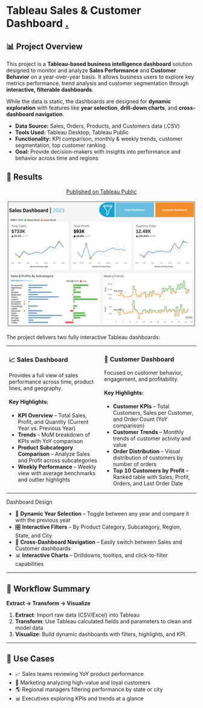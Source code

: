 # Tableau Sales & Customer Dashboard [.](https://aljocastro.github.io/Tableau-Customer-Dashboard/)  

## 📊 Project Overview

This project is a **Tableau-based business intelligence dashboard** solution designed to monitor and analyze **Sales Performance** and **Customer Behavior** on a year-over-year basis. It allows business users to explore key metrics performance, trend analysis and customer segmentation through **interactive, filterable dashboards**.

While the data is static, the dashboards are designed for **dynamic exploration** with features like **year selection**, **drill-down charts**, and **cross-dashboard navigation**.

  * **Data Source:** Sales, Orders, Products, and Customers data (.CSV)  
  * **Tools Used:** Tableau Desktop, Tableau Public  
  * **Functionality:** KPI comparison, monthly & weekly trends, customer segmentation, top customer ranking  
  * **Goal:** Provide decision-makers with insights into performance and behavior across time and regions


  
## 🚀 Results

<div align="center">
 
[Published on Tableau Public](https://public.tableau.com/app/profile/alejandro.castro8486/viz/CustomerDashboard_17577388851910/SalesDashboard)   

  
</div>

<p align="center"><img src="Screenshot 2025.png" alt="Dashboard"></p>  
  
The project delivers two fully interactive Tableau dashboards:

<table>
<tr>
<td valign="top" width="50%">

### 📈 Sales Dashboard

Provides a full view of sales performance across time, product lines, and geography.

#### Key Highlights:  

  - **KPI Overview** – Total Sales, Profit, and Quantity (Current Year vs. Previous Year)    
  - **Trends** – MoM breakdown of KPIs with YoY comparison  
  - **Product Subcategory Comparison** – Analyze Sales and Profit across subcategories  
  - **Weekly Performance** – Weekly view with average benchmarks and outlier highlights  

</td>
<td valign="top" width="50%">

### 👥 Customer Dashboard

Focused on customer behavior, engagement, and profitability.

#### Key Highlights:

- **Customer KPIs** – Total Customers, Sales per Customer, and Order Count (YoY comparison)  
- **Customer Trends** – Monthly trends of customer activity and value  
- **Order Distribution** – Visual distribution of customers by number of orders  
- **Top 10 Customers by Profit** – Ranked table with Sales, Profit, Orders, and Last Order Date  

</td>
</tr>
</table>

Dashboard Design

- 📅 **Dynamic Year Selection** – Toggle between any year and compare it with the previous year
- 🎛 **Interactive Filters** – By Product Category, Subcategory, Region, State, and City
- 🔄 **Cross-Dashboard Navigation** – Easily switch between Sales and Customer dashboards
- 📊 **Interactive Charts** – Drilldowns, tooltips, and click-to-filter capabilities

---

## 🧩 Workflow Summary

**Extract → Transform → Visualize**

1. **Extract**: Import raw data (CSV/Excel) into Tableau  
2. **Transform**: Use Tableau calculated fields and parameters to clean and model data  
3. **Visualize**: Build dynamic dashboards with filters, highlights, and KPI.

---

## 🧠 Use Cases

- 📈 Sales teams reviewing YoY product performance
- 👥 Marketing analyzing high-value and loyal customers
- 🌎 Regional managers filtering performance by state or city
- 📊 Executives exploring KPIs and trends at a glance

